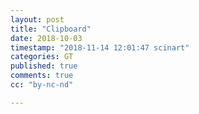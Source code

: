 ```yaml
---
layout: post
title: "Clipboard"
date: 2018-10-03 
timestamp: "2018-11-14 12:01:47 scinart"
categories: GT
published: true
comments: true
cc: "by-nc-nd"

---
```


